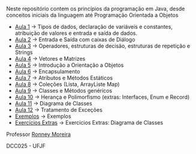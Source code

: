 Neste repositório contem os princípios da programação em Java, desde conceitos iniciais da linguagem até Programação Orientada a Objetos

- [Aula 1](https://github.com/eduardonascimentojf/POO/tree/master/src/br/ufjf/dcc/poo/aula01) → Tipos de dados, declaração de variáveis e constantes, atribuição de valores e entrada e saída de dados.
- [Aula 2](https://github.com/eduardonascimentojf/POO/tree/master/src/br/ufjf/dcc/poo/aula02) → Entrada e Saída com caixas de Diálogo
- [Aula 3](https://github.com/eduardonascimentojf/POO/tree/master/src/br/ufjf/dcc/poo/aula03) → Operadores, estruturas de decisão, estruturas de repetição e Strings
- [Aula 4](https://github.com/eduardonascimentojf/POO/tree/master/src/br/ufjf/dcc/poo/aula04) → Vetores e Matrizes
- [Aula 5](https://github.com/eduardonascimentojf/POO/tree/master/src/br/ufjf/dcc/poo/aula05) → Introdução a Orientação a Objetos
- [Aula 6](https://github.com/eduardonascimentojf/POO/tree/master/src/br/ufjf/dcc/poo/aula06) → Encapsulamento
- [Aula 7](https://github.com/eduardonascimentojf/POO/tree/master/src/br/ufjf/dcc/poo/aula07) → Atributos e Métodos Estáticos
- [Aula 8](https://github.com/eduardonascimentojf/POO/tree/master/src/br/ufjf/dcc/poo/aula08) → Coleções (Lista, ArrayListe Map)
- [Aula 9](https://github.com/eduardonascimentojf/POO/tree/master/src/br/ufjf/dcc/poo/aula09) → Classes e Métodos genéricos
- [Aula 10](https://github.com/eduardonascimentojf/POO/tree/master/src/br/ufjf/dcc/poo/aula10) → Herança e Polimorfismo (extras: Interfaces, Enum e Record)
- [Aula 11](https://github.com/eduardonascimentojf/POO/tree/master/src/br/ufjf/dcc/poo/aula11) → Diagrama de Classes
- [Aula 12](https://github.com/eduardonascimentojf/POO/tree/master/src/br/ufjf/dcc/poo/aula12) → Tratamento de Exceções
- [Exemplos](https://github.com/eduardonascimentojf/POO/tree/master/src/br/ufjf/dcc/poo/exemplo) → Exemplos
- [Exercícios Extras](https://github.com/eduardonascimentojf/POO/tree/master/src/br/ufjf/dcc/poo/exerciciosExtras) → Exercícios Extras: Diagrama de Classes

Professor [Ronney Moreira](https://github.com/profronney)

DCC025 - UFJF
